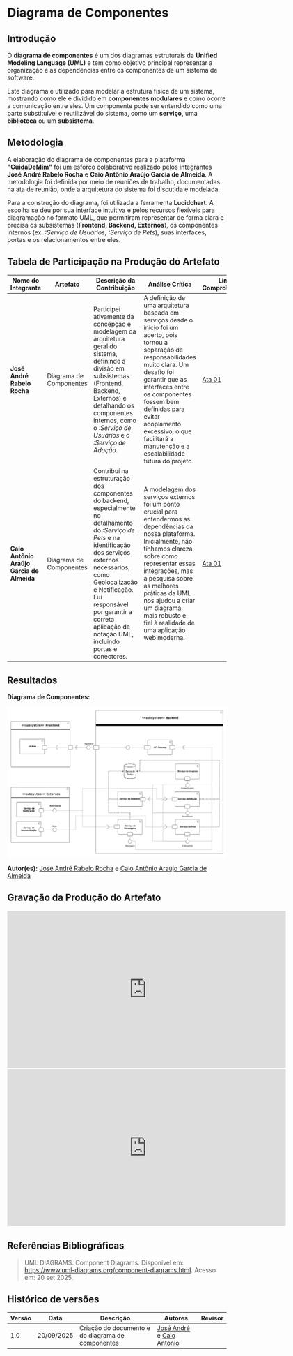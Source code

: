 # Diagrama de Componentes

## **Introdução**

O **diagrama de componentes** é um dos diagramas estruturais da **Unified Modeling Language (UML)** e tem como objetivo principal representar a organização e as dependências entre os componentes de um sistema de software.

Este diagrama é utilizado para modelar a estrutura física de um sistema, mostrando como ele é dividido em **componentes modulares** e como ocorre a comunicação entre eles. Um componente pode ser entendido como uma parte substituível e reutilizável do sistema, como um **serviço**, uma **biblioteca** ou um **subsistema**.

## **Metodologia**

A elaboração do diagrama de componentes para a plataforma **"CuidaDeMim"** foi um esforço colaborativo realizado pelos integrantes **José André Rabelo Rocha** e **Caio Antônio Araújo Garcia de Almeida**. A metodologia foi definida por meio de reuniões de trabalho, documentadas na ata de reunião, onde a arquitetura do sistema foi discutida e modelada.

Para a construção do diagrama, foi utilizada a ferramenta **Lucidchart**. A escolha se deu por sua interface intuitiva e pelos recursos flexíveis para diagramação no formato UML, que permitiram representar de forma clara e precisa os subsistemas (**Frontend, Backend, Externos**), os componentes internos (ex: *:Serviço de Usuários*, *:Serviço de Pets*), suas interfaces, portas e os relacionamentos entre eles.

## **Tabela de Participação na Produção do Artefato**

<center>

| <center>Nome do<br>Integrante    | <center>Artefato| <center>Descrição da<br>Contribuição | <center>Análise Crítica   | <center>Link Comprobatório |
| --- | ---- | --------- | ----| -------------------------- |
| **José André Rabelo Rocha** | Diagrama de Componentes | Participei ativamente da concepção e modelagem da arquitetura geral do sistema, definindo a divisão em subsistemas (Frontend, Backend, Externos) e detalhando os componentes internos, como o *:Serviço de Usuários* e o *:Serviço de Adoção*. | A definição de uma arquitetura baseada em serviços desde o início foi um acerto, pois tornou a separação de responsabilidades muito clara. Um desafio foi garantir que as interfaces entre os componentes fossem bem definidas para evitar acoplamento excessivo, o que facilitará a manutenção e a escalabilidade futura do projeto. | [Ata 01](../Projeto/IniciativasExtras/ata_01.md) |
| **Caio Antônio Araújo Garcia de Almeida** | Diagrama de Componentes | Contribuí na estruturação dos componentes do backend, especialmente no detalhamento do *:Serviço de Pets* e na identificação dos serviços externos necessários, como Geolocalização e Notificação. Fui responsável por garantir a correta aplicação da notação UML, incluindo portas e conectores. | A modelagem dos serviços externos foi um ponto crucial para entendermos as dependências da nossa plataforma. Inicialmente, não tínhamos clareza sobre como representar essas integrações, mas a pesquisa sobre as melhores práticas da UML nos ajudou a criar um diagrama mais robusto e fiel à realidade de uma aplicação web moderna. | [Ata 01](../Projeto/IniciativasExtras/ata_01.md) |

</center>

## **Resultados**

**Diagrama de Componentes:**

![Diagrama de Componentes](../assets/DiagramaComponentes/Diagrama_Componentes.png)

</center>

**Autor(es):** [José André Rabelo Rocha](https://github.com/joseandre25) e [Caio Antônio Araújo Garcia de Almeida](https://github.com/Caio-Antonio)

## **Gravação da Produção do Artefato**

<center>


<iframe src="https://unbbr.sharepoint.com/sites/ArqDSW-G4/_layouts/15/embed.aspx?UniqueId=21d47f94-0659-405d-8b6e-19969066efed&embed=%7B%22ust%22%3Atrue%2C%22hv%22%3A%22CopyEmbedCode%22%7D&referrer=StreamWebApp&referrerScenario=EmbedDialog.Create" width="640" height="360" frameborder="0" scrolling="no" allowfullscreen title="Elaboração do Diagrama de Componentes e do de Atividades-20250920_170650-Gravação de Reunião.mp4"></iframe>

<iframe src="https://unbbr.sharepoint.com/sites/ArqDSW-G4/_layouts/15/embed.aspx?UniqueId=69af963a-b0e6-4221-b931-5f6eeb389775&embed=%7B%22ust%22%3Atrue%2C%22hv%22%3A%22CopyEmbedCode%22%7D&referrer=StreamWebApp&referrerScenario=EmbedDialog.Create" width="640" height="360" frameborder="0" scrolling="no" allowfullscreen title="Elaboração do Diagrama de Componentes e do de Atividades-20250920_181215-Gravação de Reunião.mp4"></iframe>

</center>



## **Referências Bibliográficas**

> UML DIAGRAMS. Component Diagrams. Disponível em: https://www.uml-diagrams.org/component-diagrams.html. Acesso em: 20 set 2025.

## **Histórico de versões**

| Versão | Data       | Descrição                                                                                             | Autores                            | Revisor |
| ------ | ---------- | ----------------------------------------------------------------------------------------------------- | -------------------------------- | ------- |
| 1.0  | 20/09/2025 | Criação do documento e do diagrama de componentes                  | [José André]() e [Caio Antonio]()   |       |